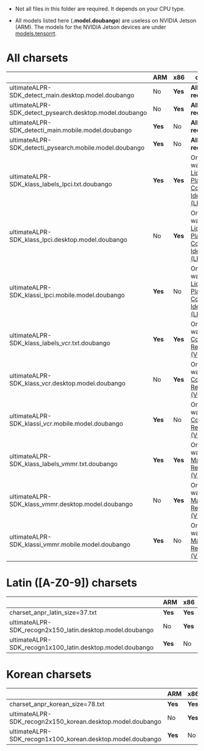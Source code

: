 - Not all files in this folder are required. It depends on your CPU type.

- All models listed here (**.model.doubango**) are useless on NVIDIA Jetson (ARM). The models for the NVIDIA Jetson devices are under [models.tensorrt](../models.tensorrt).

# All charsets #

|  | ARM | x86 |comment
|-------- | --- | --- | ---|
| ultimateALPR-SDK_detect_main.desktop.model.doubango | No | **Yes** | **Allows required** |
| ultimateALPR-SDK_detect_pysearch.desktop.model.doubango | No | **Yes** | **Allows required** |
| ultimateALPR-SDK_detecti_main.mobile.model.doubango | **Yes** | No | **Allows required** |
| ultimateALPR-SDK_detecti_pysearch.mobile.model.doubango | **Yes** | No | **Allows required** |
| ultimateALPR-SDK_klass_labels_lpci.txt.doubango | **Yes** | **Yes** | Only if you want [License Plate Country Identification (LPCI)](https://www.doubango.org/SDKs/anpr/docs/Features.html#license-plate-country-identification-lpci) |
| ultimateALPR-SDK_klass_lpci.desktop.model.doubango | No | **Yes** | Only if you want [License Plate Country Identification (LPCI)](https://www.doubango.org/SDKs/anpr/docs/Features.html#license-plate-country-identification-lpci) |
| ultimateALPR-SDK_klassi_lpci.mobile.model.doubango | **Yes** | No | Only if you want [License Plate Country Identification (LPCI)](https://www.doubango.org/SDKs/anpr/docs/Features.html#license-plate-country-identification-lpci) |
| ultimateALPR-SDK_klass_labels_vcr.txt.doubango | **Yes** | **Yes** | Only if you want [Vehicle Color Recognition (VCR)](https://www.doubango.org/SDKs/anpr/docs/Features.html#vehicle-color-recognition-vcr) |
| ultimateALPR-SDK_klass_vcr.desktop.model.doubango | No | **Yes** | Only if you want [Vehicle Color Recognition (VCR)](https://www.doubango.org/SDKs/anpr/docs/Features.html#vehicle-color-recognition-vcr) |
| ultimateALPR-SDK_klassi_vcr.mobile.model.doubango | **Yes** | No | Only if you want [Vehicle Color Recognition (VCR)](https://www.doubango.org/SDKs/anpr/docs/Features.html#vehicle-color-recognition-vcr) |
| ultimateALPR-SDK_klass_labels_vmmr.txt.doubango | **Yes** | **Yes** | Only if you want [Vehicle Make Model Recognition (VMMR)](https://www.doubango.org/SDKs/anpr/docs/Features.html#vehicle-make-model-recognition-vmmr) |
| ultimateALPR-SDK_klass_vmmr.desktop.model.doubango | No | **Yes** | Only if you want [Vehicle Make Model Recognition (VMMR)](https://www.doubango.org/SDKs/anpr/docs/Features.html#vehicle-make-model-recognition-vmmr) |
| ultimateALPR-SDK_klassi_vmmr.mobile.model.doubango | **Yes** | No | Only if you want [Vehicle Make Model Recognition (VMMR)](https://www.doubango.org/SDKs/anpr/docs/Features.html#vehicle-make-model-recognition-vmmr) |


# Latin ([A-Z0-9]) charsets #

|  | ARM | x86 |
|-------- | --- | --- |
| charset_anpr_latin_size=37.txt | **Yes** | **Yes** |
| ultimateALPR-SDK_recogn2x150_latin.desktop.model.doubango | No | **Yes** |
| ultimateALPR-SDK_recogn1x100_latin.desktop.model.doubango | **Yes** | No |

# Korean charsets #

|  | ARM | x86 |
|-------- | --- | --- |
| charset_anpr_korean_size=78.txt | **Yes** | **Yes** |
| ultimateALPR-SDK_recogn2x150_korean.desktop.model.doubango | No | **Yes** |
| ultimateALPR-SDK_recogn1x100_korean.desktop.model.doubango | **Yes** | No |

